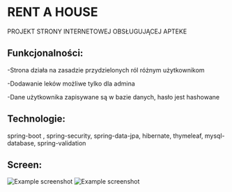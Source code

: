 # RENT A HOUSE


PROJEKT STRONY INTERNETOWEJ OBSŁUGUJĄCEJ APTEKE

 ## Funkcjonalności:




-Strona działa na zasadzie przydzielonych ról różnym
użytkownikom

-Dodawanie leków możliwe tylko dla admina

-Dane użytkownika zapisywane są w bazie danych, hasło jest
hashowane

## Technologie:
 
 spring-boot , spring-security, spring-data-jpa, hibernate, thymeleaf, mysql-database, spring-validation
 
 ## Screen:
 
![Example screenshot](./s/domki.png)
![Example screenshot](./s/rezerwacej.png)
